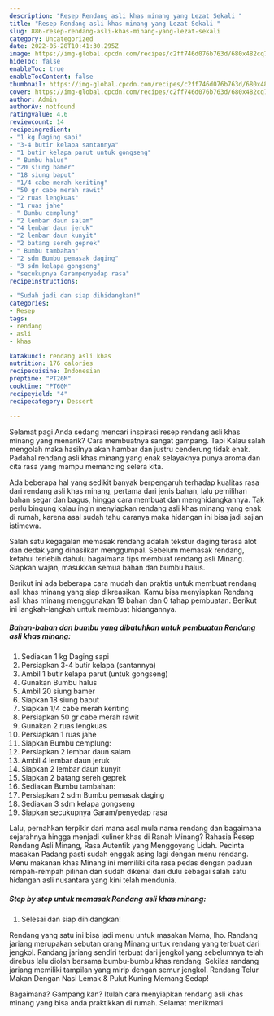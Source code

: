 ```yaml
---
description: "Resep Rendang asli khas minang yang Lezat Sekali "
title: "Resep Rendang asli khas minang yang Lezat Sekali "
slug: 886-resep-rendang-asli-khas-minang-yang-lezat-sekali
category: Uncategorized
date: 2022-05-28T10:41:30.295Z
image: https://img-global.cpcdn.com/recipes/c2ff746d076b763d/680x482cq70/rendang-asli-khas-minang-foto-resep-utama.jpg
hideToc: false
enableToc: true
enableTocContent: false
thumbnail: https://img-global.cpcdn.com/recipes/c2ff746d076b763d/680x482cq70/rendang-asli-khas-minang-foto-resep-utama.jpg
cover: https://img-global.cpcdn.com/recipes/c2ff746d076b763d/680x482cq70/rendang-asli-khas-minang-foto-resep-utama.jpg
author: Admin
authorAv: notfound
ratingvalue: 4.6
reviewcount: 14
recipeingredient:
- "1 kg Daging sapi"
- "3-4 butir kelapa santannya"
- "1 butir kelapa parut untuk gongseng"
- " Bumbu halus"
- "20 siung bamer"
- "18 siung baput"
- "1/4 cabe merah keriting"
- "50 gr cabe merah rawit"
- "2 ruas lengkuas"
- "1 ruas jahe"
- " Bumbu cemplung"
- "2 lembar daun salam"
- "4 lembar daun jeruk"
- "2 lembar daun kunyit"
- "2 batang sereh geprek"
- " Bumbu tambahan"
- "2 sdm Bumbu pemasak daging"
- "3 sdm kelapa gongseng"
- "secukupnya Garampenyedap rasa"
recipeinstructions:

- "Sudah jadi dan siap dihidangkan!"
categories:
- Resep
tags:
- rendang
- asli
- khas

katakunci: rendang asli khas 
nutrition: 176 calories
recipecuisine: Indonesian
preptime: "PT26M"
cooktime: "PT60M"
recipeyield: "4"
recipecategory: Dessert

---
```



Selamat pagi Anda sedang mencari inspirasi resep rendang asli khas minang yang menarik? Cara membuatnya sangat gampang. Tapi Kalau salah mengolah maka hasilnya akan hambar dan justru cenderung tidak enak. Padahal rendang asli khas minang yang enak selayaknya punya aroma dan cita rasa yang mampu memancing selera kita.


Ada beberapa hal yang sedikit banyak berpengaruh terhadap kualitas rasa dari rendang asli khas minang, pertama dari jenis bahan, lalu pemilihan bahan segar dan bagus, hingga cara membuat dan menghidangkannya. Tak perlu bingung kalau ingin menyiapkan rendang asli khas minang yang enak di rumah, karena asal sudah tahu caranya maka hidangan ini bisa jadi sajian istimewa.

Salah satu kegagalan memasak rendang adalah tekstur daging terasa alot dan dedak yang dihasilkan menggumpal. Sebelum memasak rendang, ketahui terlebih dahulu bagaimana tips membuat rendang asli Minang. Siapkan wajan, masukkan semua bahan dan bumbu halus.


Berikut ini ada beberapa cara mudah dan praktis untuk membuat rendang asli khas minang yang siap dikreasikan. Kamu bisa menyiapkan Rendang asli khas minang menggunakan 19 bahan dan 0 tahap pembuatan. Berikut ini langkah-langkah untuk membuat hidangannya.

<!--inarticleads1-->

##### Bahan-bahan dan bumbu yang dibutuhkan untuk pembuatan Rendang asli khas minang:

1. Sediakan 1 kg Daging sapi
1. Persiapkan 3-4 butir kelapa (santannya)
1. Ambil 1 butir kelapa parut (untuk gongseng)
1. Gunakan  Bumbu halus
1. Ambil 20 siung bamer
1. Siapkan 18 siung baput
1. Siapkan 1/4 cabe merah keriting
1. Persiapkan 50 gr cabe merah rawit
1. Gunakan 2 ruas lengkuas
1. Persiapkan 1 ruas jahe
1. Siapkan  Bumbu cemplung:
1. Persiapkan 2 lembar daun salam
1. Ambil 4 lembar daun jeruk
1. Siapkan 2 lembar daun kunyit
1. Siapkan 2 batang sereh geprek
1. Sediakan  Bumbu tambahan:
1. Persiapkan 2 sdm Bumbu pemasak daging
1. Sediakan 3 sdm kelapa gongseng
1. Siapkan secukupnya Garam/penyedap rasa


Lalu, pernahkan terpikir dari mana asal mula nama rendang dan bagaimana sejarahnya hingga menjadi kuliner khas di Ranah Minang? Rahasia Resep Rendang Asli Minang, Rasa Autentik yang Menggoyang Lidah. Pecinta masakan Padang pasti sudah enggak asing lagi dengan menu rendang. Menu makanan khas Minang ini memiliki cita rasa pedas dengan paduan rempah-rempah pilihan dan sudah dikenal dari dulu sebagai salah satu hidangan asli nusantara yang kini telah mendunia. 

<!--inarticleads2-->

##### Step by step untuk memasak Rendang asli khas minang:


1. Selesai dan siap dihidangkan!

Rendang yang satu ini bisa jadi menu untuk masakan Mama, lho. Randang jariang merupakan sebutan orang Minang untuk rendang yang terbuat dari jengkol. Randang jariang sendiri terbuat dari jengkol yang sebelumnya telah direbus lalu diolah bersama bumbu-bumbu khas rendang. Sekilas randang jariang memiliki tampilan yang mirip dengan semur jengkol. Rendang Telur Makan Dengan Nasi Lemak &amp; Pulut Kuning Memang Sedap! 

Bagaimana? Gampang kan? Itulah cara menyiapkan rendang asli khas minang yang bisa anda praktikkan di rumah. Selamat menikmati
